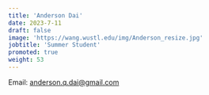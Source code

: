```yaml
---
title: 'Anderson Dai'
date: 2023-7-11
draft: false
image: 'https://wang.wustl.edu/img/Anderson_resize.jpg'
jobtitle: 'Summer Student'
promoted: true
weight: 53
---
```

Email: anderson.q.dai@gmail.com
